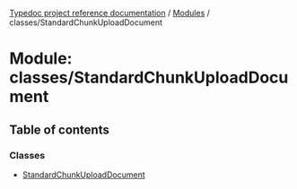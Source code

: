 [Typedoc project reference documentation](../README.md) / [Modules](../modules.md) / classes/StandardChunkUploadDocument

# Module: classes/StandardChunkUploadDocument

## Table of contents

### Classes

- [StandardChunkUploadDocument](../classes/classes_standardchunkuploaddocument.standardchunkuploaddocument.md)
